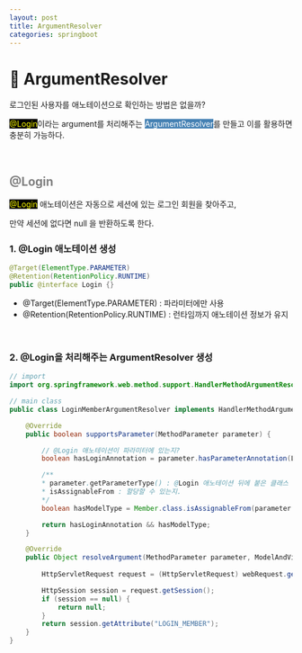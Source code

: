 ```yaml
---
layout: post
title: ArgumentResolver
categories: springboot
---
```


# 🔎  ArgumentResolver

로그인된 사용자를 애노테이션으로 확인하는 방법은 없을까? 

<span style="background-color:black;color:yellow">@Login</span>이라는 argument를 처리해주는 <span style="background-color:#4682B4; color:white">ArgumentResolver</span>를 만들고 이를 활용하면 충분히 가능하다.

<br>

## <span style="color:gray">@Login</span>

<span style="background-color:black;color:yellow">@Login</span> 애노테이션은 자동으로 세션에 있는 로그인 회원을 찾아주고, 

만약 세션에 없다면 null 을 반환하도록 한다.

### 1. @Login 애노테이션 생성

```java
@Target(ElementType.PARAMETER)
@Retention(RetentionPolicy.RUNTIME)
public @interface Login {}
```
- @Target(ElementType.PARAMETER) : 파라미터에만 사용
- @Retention(RetentionPolicy.RUNTIME) : 런타임까지 애노테이션 정보가 유지

<br>

### 2. @Login을 처리해주는 ArgumentResolver 생성

```java
// import
import org.springframework.web.method.support.HandlerMethodArgumentResolver;

// main class
public class LoginMemberArgumentResolver implements HandlerMethodArgumentResolver {

    @Override
    public boolean supportsParameter(MethodParameter parameter) {

        // @Login 애노테이션이 파라미터에 있는지?
        boolean hasLoginAnnotation = parameter.hasParameterAnnotation(Login.class);

        /** 
        * parameter.getParameterType() : @Login 애노테이션 뒤에 붙은 클래스
        * isAssignableFrom : 할당할 수 있는지.
        */
        boolean hasModelType = Member.class.isAssignableFrom(parameter.getParameterType()); 

        return hasLoginAnnotation && hasModelType;
    }

    @Override
    public Object resolveArgument(MethodParameter parameter, ModelAndViewContainer mavContainer, NativeWebRequest webRequest, WebDataBinderFactory binderFactory) throws Exception {
        
        HttpServletRequest request = (HttpServletRequest) webRequest.getNativeRequest();

        HttpSession session = request.getSession();
        if (session == null) {
            return null;
        }
        return session.getAttribute("LOGIN_MEMBER");
    }
}
```